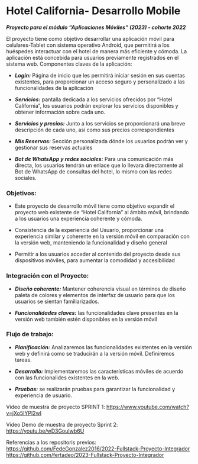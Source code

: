 # Hotel California- Desarrollo Mobile

***Proyecto para el módulo “Aplicaciones Móviles” (2023) - cohorte 2022***

El proyecto tiene como objetivo desarrollar una aplicación móvil para celulares-Tablet con sistema operativo Android, que permitirá a los huéspedes interactuar con el hotel de manera más eficiente y cómoda. La aplicación está concebida para usuarios previamente registrados en el sistema web.
Componentes claves de la aplicación:

* ***Login:*** Página de inicio que les permitirá iniciar sesión en sus cuentas existentes, para proporcionar un acceso seguro y personalizado a las funcionalidades de la aplicación

* ***Servicios:*** pantalla dedicada a los servicios ofrecidos por “Hotel California”, los usuarios podrán explorar los servicios disponibles y obtener información sobre cada uno.

* ***Servicios y precios:*** Junto a los servicios se proporcionará una breve descripción de cada uno, así como sus precios correspondientes

* ***Mis Reservas:*** Sección personalizada dónde los usuarios podrán ver y gestionar sus reservas actuales

* ***Bot de WhatsApp y redes sociales:*** Para una comunicación más directa, los usuarios tendrán un enlace que lo llevara directamente al Bot de WhatsApp de consultas del hotel, lo mismo con las redes sociales.


### Objetivos:
* Este proyecto de desarrollo móvil tiene como objetivo expandir el proyecto web existente de “Hotel California” al ámbito móvil, brindando a los usuarios una experiencia coherente y cómoda.

* Consistencia de la experiencia del Usuario, proporcionar una experiencia similar y coherente en la versión móvil en comparación con la versión web, manteniendo la funcionalidad y diseño general

* Permitir a los usuarios acceder al contenido del proyecto desde sus dispositivos móviles, para aumentar la comodidad y accesibilidad

### Integración con el Proyecto:

* ***Diseño coherente:*** Mantener coherencia visual en términos de diseño paleta de colores y elementos de interfaz de usuario para que los usuarios se sientan familiarizados.

* ***Funcionalidades claves:*** las funcionalidades clave presentes en la versión web también estén disponibles en la versión móvil

### Flujo de trabajo:
* ***Planificación:*** Analizaremos las funcionalidades existentes en la versión web y definirá como se traducirán a la versión móvil. Definiremos tareas.

* ***Desarrollo:*** Implementaremos las características móviles de acuerdo con las funcionalides existentes en la web.

* ***Pruebas:*** se realizarán pruebas para garantizar la funcionalidad y experiencia de usuario.

Video de muestra de proyecto SPRINT 1: https://www.youtube.com/watch?v=jXo5IYPl2wI

Video Demo de muestra de proyecto Sprint 2: https://youtu.be/wD3GouIwb6U


Referencias a los repositoris previos:
https://github.com/FedeGonzalez2016/2022-Fullstack-Proyecto-Integrador
https://github.com/fertadeo/2023-Fullstack-Proyecto-Integrador



